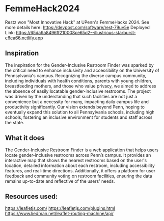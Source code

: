 # FemmeHack2024

Restz won "Most Innovative Hack" at UPenn's FemmeHacks 2024.
See more details here: https://devpost.com/software/rest-79uv5e
Deployed Link: https://65da9a8496ff210008ce65d2--illustrious-starburst-e6ca66.netlify.app

## Inspiration

The inspiration for the Gender-Inclusive Restroom Finder was sparked by the critical need to enhance inclusivity and accessibility on the University of Pennsylvania's campus. Recognizing the diverse campus community, including individuals with health conditions, parents with young children, breastfeeding mothers, and those who value privacy, we aimed to address the absence of easily locatable gender-inclusive restrooms. The project was driven by the understanding that such facilities are not just a convenience but a necessity for many, impacting daily campus life and productivity significantly. Our vision extends beyond Penn, hoping to eventually expand this solution to all Pennsylvania schools, including high schools, fostering an inclusive environment for students and staff across the state.

## What it does

The Gender-Inclusive Restroom Finder is a web application that helps users locate gender-inclusive restrooms across Penn’s campus. It provides an interactive map that shows the nearest restrooms based on the user's location, detailed information about each restroom, including accessibility features, and real-time directions. Additionally, it offers a platform for user feedback and community voting on restroom facilities, ensuring the data remains up-to-date and reflective of the users' needs.

## Resources used:

https://leafletjs.com/
https://leafletjs.com/plugins.html
https://www.liedman.net/leaflet-routing-machine/api/
